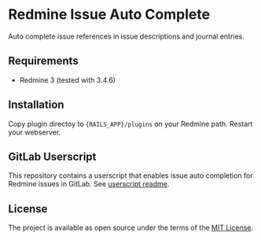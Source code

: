 # Redmine Issue Auto Complete

Auto complete issue references in issue descriptions and journal
entries.

## Requirements

* Redmine 3 (tested with 3.4.6)


## Installation

Copy plugin directoy to `{RAILS_APP}/plugins` on your Redmine
path. Restart your webserver.

## GitLab Userscript

This repository contains a userscript that enables issue auto
completion for Redmine issues in
GitLab. See [userscript readme](./userscript/README.md).

## License

The project is available as open source under the terms of the
[MIT License](http://opensource.org/licenses/MIT).
